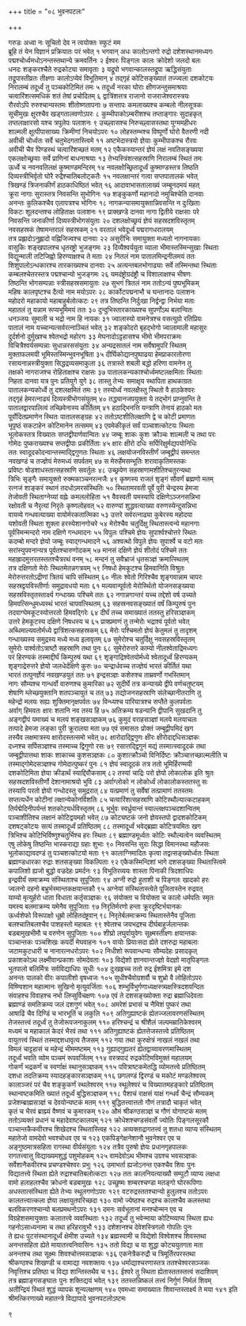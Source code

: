 +++
title = "०८ भुवनपटलः"

+++

गरुडः
अध्वा नः सूचितो देव न त्वयोक्तः स्फुटं मम  
ब्रूहि तं येन विज्ञानं प्रक्रियातः परं भवेत् १
भगवान्
अधः कालोऽन्तगो रुद्रो दशेशस्थानमध्यगः  
पद्मश्चोर्ध्वमधोऽनन्तस्तथान्ये क्रमवर्तिनः २
ईश्वरः पिङ्गलः कालः क्रोदेशो जलदो बलः  
धनदः शङ्करश्चैते रुद्रकोट्या समावृताः ३
यद्रूपो भगवान्कालस्तद्रूपा ऋद्धिसंयुताः  
तद्रूपास्तीव्रतः तीक्ष्णाः कालोऽप्येवं विभूतिमान् ४
तद्गृहं कोटिसङ्ख्यातं तज्ज्वला दशकोटयः  
निरालम्बं तदूर्ध्वं तु पञ्चकोटिमितं तमः ५
तदूर्ध्वं नरका घोराः क्षीणजन्तुसमाश्रयाः  
चत्वारिंशत्समधिकं शतं तेषां प्रचोदितम् ६
द्वात्रिंशत्तत्र राजानो राजराजेश्वरास्त्रयः  
रौरवोऽपि रुरुश्चान्यस्तमः शीतोष्णतापनाः ७
सन्तापः कमलाख्यश्च कम्बलो नीलसूत्रकः  
सूचीमुखः क्षुरश्चैव खड्गतालवणोऽपरः ८
कुम्भीपाकोऽम्बरीशश्च तप्ताङ्गारः सुदाहकृत्  
तप्तलाक्षारसो यश्च त्रपुलेपः पलाशनः ९
उच्छ्वासश्च निरुच्छ्वासस्तथा युग्ममहीधरः  
शाल्मली क्षुत्पीपासाख्यः क्रिमीणां निचयोऽपरः १०
लोहस्तम्भश्च विष्पूर्णो घोरो वैतरणी नदी  
अवीची चोर्ध्वतः सर्वे चतुभेदगतास्त्विमे ११
अष्टभेदास्त्रयो ज्ञेयाः कुम्भीपाकश्च रौरवः  
अवीची चैव पिण्डस्थं चत्वारिंशच्छतं मतम् १२
एकैकस्यान्तरं ज्ञेयं लक्षं नवतिसङ्ख्यया  
एकलक्षोच्छ्रयाः सर्वे प्राणिनां बाधनाश्रयाः १३
तेभ्यस्त्रिंशत्सहस्राणि निरालम्बं स्थितं तमः  
ऊर्ध्वे च नवनवतिलक्षं कुष्माण्डमन्दिरम् १४
नवलक्षोच्छ्रितादूर्ध्वं कुष्माण्डस्तत्र तिष्ठति  
दिव्यस्त्रीभिर्वृतो घोरै रुद्रैश्चातिबलोट्कतैः १५
नवलक्षान्तरं गत्वा सप्तपातालकं भवेत्  
त्रिखण्डं त्रिजनाकीर्णं हाठकाधिष्ठितं भवेत् १६
आदावाभासतालाख्यं जम्बूनदमयं महत्  
क्रूरा नागाः सुरास्तत्र निवसन्ति सुभोगिनः १७
शङ्कुकर्णो महानादो नमुचिश्चेति दानवाः  
अनन्तः कुलिकश्चैव एलापत्रश्च भोगिनः १८
नागकन्यासमायुक्तान्निवसन्ति न दुःखिताः  
विकटः शूलदन्तश्च लोहिताक्षः पलाशनः १९
प्राक्खण्डे दानवा नागा द्वितीये राक्षसाः परे  
निवसन्ति जनाकीर्णा दिव्यस्त्रीभोगसंयुताः २०
दशलक्षोच्छ्रयं ज्ञेयं सहस्रदशविस्तृतम्  
नवसहस्रकं तेषामन्तरालं सहस्रकम् २१
वरतालं भवेदूर्ध्वं पद्मरागधरालयम्  
तत्र प्रह्लादोऽनुह्लादो वह्निजिज्वश्च दानवाः २२
असुरीभिः समायुक्ता मध्यतो नागनायकाः  
वासुकिः शङ्खपालश्च धृतरष्ट्रो भुजङ्गमः २३
दिव्यैश्वर्ययुता व्याला भीमास्तस्मिन्सुखाः स्थिताः  
विद्युन्माली तटिजिह्वो हिरण्याक्षश्च ते मताः २४
नितलं नाम पातालमिन्द्रनीलमयं ततः  
शिशुपालोऽन्धकारश्च तारकाख्यश्च दानवाः २५
अत्यन्तबलभोगाढ्याः सर्वे तस्मिन्तथा स्थिताः  
कम्बलश्चेतरस्तत्र पद्मश्चान्यो भुजङ्गमः २६
यमदंष्ट्रोग्रदंष्ट्रौ च विशालाक्षश्च भीषणः  
तिष्ठन्ति भोगसम्पन्नाः स्त्रीसहस्रसमायुताः २७
सुभगं त्रितलं नाम ततोऽन्यं पुष्पभूमिकम्  
महिषः कालपृष्टश्च दैत्यो नाम मयोऽपरः २८
कार्कोटपद्मनाभौ च घन्तानादः पलाशनः  
महोदरो महाकायो महाबाहुर्बलोत्कटः २९
तत्र तिष्ठन्ति निर्दुःखा निर्द्वन्द्वा निर्भया मताः  
महातलं तु यन्नाम रूप्यभूमिमयं ततः ३०
दुन्दुभिस्तारकाख्यश्च सुपर्णोऽथ बलान्वितः  
धनञ्जयः सुमाली च भद्रो नाम हि नायकः ३१
ज्वालास्यो वामनेत्रश्च वसत्युग्रो रतिप्रियः  
पातालं नाम यच्चान्यत्सर्वरत्नाञ्चितं भवेत् ३२
शङ्कोदरो बृहद्भोगो ज्वालामाली महासुरः  
दुर्दर्शनो दुर्मुखश्च श्वेतभद्रो महोरगः ३३
मेघनादोऽट्टहासश्च भीमो भीमपराक्रमः  
विचित्रैश्वर्यसम्पन्नाः सुधान्नरससंयुताः ३४
अन्यद्रसातलं नाम सर्वेषामुपरि स्थितम्  
मुक्ताफलमयी भूमिस्तस्मिन्भुवनभूषिता ३५
दीर्घिकोद्यानपुष्पाढया हेमप्राकारतोरणा  
रसायनान्नस्त्रीयुक्ता सिद्धद्रव्यसमाकुला ३६
तत्रास्ते शबली बद्धो हरिणा वामनेन तु  
तक्षको नागराजश्च रोहिताक्षश्च राक्षसः ३७
पातालकन्यकाश्चोर्ध्वमष्टलक्षमिताः स्थिताः  
निहता दानवा यत्र पुनः प्रतियुगे युगे ३८
तास्तु तेभ्यः समाक्षृय स्थापिता हाथकाग्रतः  
पातालकन्यकोर्ध्वे तु दशलक्षमितं तमः ३९
तस्योर्ध्वं नवलक्षैस्तु स्थितो वै हाठकेश्वरः  
तद्गृहं हेमरत्नाढ्यं दिव्यस्त्रीभोगसंयुतम् ४०
तद्ध्यानजपयुक्ता ये तद्भोगं प्राप्नुवन्ति ते  
पातालद्वारपालित्वं तच्छिवेनास्य कीर्तितम् ४१
हठाद्भिनत्ति यन्त्राणि तेनायं हाठको मतः  
पूर्वोदितप्रमाणेन स्थितः पातालसङ्ग्रहः ४२
ततोऽष्टशीतिलक्षाणि द्वे च कोटी प्रमाणतः  
भूपृष्ठं सकटाहेन कोटिमानेन तत्समम् ४३
एवमेकीकृतं सर्वं पञ्चाशत्कोटयः स्थिताः  
भूलोकस्तत्र विख्यातः सप्तद्वीपार्णवान्वितः ४४
जम्बूः शाकः कुशः क्रौञ्चः शाल्मली च तथा परः  
गोमेदः पुष्कराख्यश्च सप्तद्वीपाः प्रकीर्तिताः ४५
क्षारः क्षीरो दधिः सर्पिरिक्षुर्मद्यपयोनिधिः  
ततः स्वादूदकोदन्वान्तस्माद्द्विगुणतः स्थिताः ४६
लक्षयोजनविस्तीर्णं जम्बूद्वीपं समन्ततः  
नवखण्डं च तज्ज्ञेयं मेरुमध्यं सपर्वतम् ४७
स मेरुर्हेमसम्भूतिः शरावाकृतिमस्तकः  
प्रविष्टः षोडशाधस्तात्सहस्राणि सवर्तुलः ४८
उच्छ्रयेण सहस्राणामशीतिश्चतुरन्यथा  
त्रिभिः सृङ्गैः समायुक्तो रुक्मकाञ्चनरत्नजैः ४९
कृष्णस्य राजतं शृङ्गं सौवर्णं ब्रह्मणो मतम्  
रत्नजं शाङ्करं स्थानं तदधोऽमरसंस्थितिः ५०
स्थितामरवती पूर्वे पुरी चेन्द्रस्य हेमजा  
तेजोवती स्थिताग्नेय्यां वह्नेः कमललोहिता ५१
वैवस्वती यमस्यापि दक्षिणेऽञ्जनसन्निभा  
रक्षोवती च नैरृत्यां निरृतेः कृष्णलोहवत् ५२
वारुण्यां शुद्धवत्याख्या वरुणस्येन्दुसन्निभा  
वायव्ये गन्धवत्याख्या वायोर्मरकतात्मिका ५३
उत्तरे सर्वरत्नाढ्या कुबेरस्य महोदया  
यशोवती स्थिता शुक्ला हरस्येशानगोचरे ५४
मेरोश्चैव चतुर्दिक्षु स्थितास्त्वन्ये महानगाः  
पूर्वस्मिन्मन्दरो नाम दक्षिणे गन्धमादनः ५५
विपुलः पश्चिमे ज्ञेयः सुपार्श्वश्चोत्तरे स्थितः  
कदम्बो मन्दरे ज्ञेयो जम्बूः स्याद्गन्धमादने ५६
अश्वत्थो विपुले ज्ञेयः सुपार्श्वे च वटो मतः  
सरांस्युपवनान्यत्र पूर्वतश्चारुणोदकम् ५७
मानसं दक्षिणे ज्ञेयं शीतोदं पश्चिमे ततः  
महाह्रादमुत्तरतस्ततश्चैत्ररथं वनम् ५८
मन्दनं तु सवैभ्राजं धृतसञ्ज्ञं क्रमात्स्थितम्  
तत्र दक्षिणतो मेरोः स्थितमेतन्नगत्रयम् ५९
निषधो हेमकूटश्च हिमवानिति विश्रुतः  
मेरोरुत्तरतोऽद्रीणां त्रितयं चापि संस्थितम् ६०
नीलः श्वेतो गिरिश्चैव शृङ्गवान्नाम चापरः  
सहस्रद्वयविस्तीर्णाः समुद्रावधयो मताः ६१
मल्यवान्पूर्वतो मेरोर्स्थितो योजनसङ्ख्यया  
सहस्रविस्तृतस्तार्क्ष्य गन्धाख्यः पश्चिमे ततः ६२
नगान्नगान्तरं यच्च तद्देशो वर्ष उच्यते  
हिमवत्सिन्धुमध्यस्थं भारतं चापवत्स्थितम् ६३
सहस्रनवसङ्ख्यातं वर्षं किम्पुरुषं पुनः  
तदवाग्घेमकूटस्योत्तरतो हिमवद्गिरेः ६४
दीर्घं तच्च समाख्यातं ततस्तु हरिसञ्ज्ञकम्  
उत्तरे हेमकूटस्य दक्षिणे निषधस्य च ६५
प्राक्प्रमाणं तु तन्मेरोः भद्राश्वं पूर्वतो भवेत्  
अब्धिमाल्यवतोर्मध्ये द्वात्रिंशत्कसहस्रकम् ६६
मेरोः पश्चिमतो ज्ञेयं केतुमलं तु तादृशम्  
गन्धाख्यस्य समुद्रस्य मध्ये मध्य इलावृतम् ६७
सुमेरोश्च चतुर्दिक्षु नवसहस्रविस्तृतम्  
सुमेरोः पार्श्वतोऽत्राष्टौ सहस्राणि तथा पुनः ६८
सुमेरोरुत्तरे काम्यो नीलश्वेताद्रिमध्यगः  
परं हिरण्यकं तस्माद्दीर्घं किम्पुरुषं यथा ६९
शृङ्गाद्रिश्वेतयोर्मध्ये श्वेतादूर्ध्वं हिरण्यकम्  
शृङ्गाद्रेरुत्तरे ज्ञेयो जलधेर्दक्षिणे कुरुः ७०
चन्द्रार्धवच्च तज्ज्ञेयं भारतं कीर्तितं यथा  
भारतं तत्पुनर्ज्ञेयं नवखण्डयुतं ततः ७१
इन्द्रसञ्ज्ञः कशेरुश्च ताम्रवर्णो गभस्तिमान्  
नागः सौम्यश्च गान्धर्वो वारुणश्च कुमारिका ७२
सुदीर्घे तत्र कन्याख्ये द्वीपे वर्णचतुष्टयम्  
शेषाणि म्लेच्छयुक्तानि शतपञ्चायुतं च तत् ७३
तद्योजनसहस्राणि संलेच्छानीतराणि तु  
महेन्द्रो मलयः सह्यः शुक्तिमानृक्षपर्वतः ७४
विन्ध्यश्च पारियात्रश्च सप्तैते कुलपर्वताः  
अर्वाग् हिमवतः क्षारः शतानि नव तस्य हि ७५
अतिक्रम्य षडन्यानि द्वीपानि सुखदानि तु  
अङ्गद्वीपं यमाख्यं च मलयं शङ्खसञ्ज्ञकम् ७६
कुमुदं वराहसञ्ज्ञां मलये मलयाचलः  
तत्पादे हेमजा लङ्का पुरी क्रूरालया मता ७७
एवं समासतः प्रोक्तं जम्बूद्वीपमिदं खग  
तस्यैव लक्षमात्रस्य क्षारोदस्तत्समो भवेत् ७८
क्षारोदाद्द्विगुणः क्षीरः क्षीरोदाद्दधिसञ्ज्ञकः  
दध्नश्च सर्पिसञ्ज्ञश्च तस्माच्च द्विगुणो रसः ७९
रसात्तद्द्विगुनं मद्यं तस्मात्स्वादूदकं तथा  
जम्बूद्वीपात्तथा शाकः शाकाच्च कुशसञ्ज्ञकः ८०
कुशात्क्रौञ्चो विनिर्दिष्टः क्रौञ्चात्तच्छाल्मलीति च  
तस्माद्गोमेदसञ्ज्ञश्च गोमेदात्पुष्करं पुनः ८१
ज्ञेयं स्वादूदकं तत्र ततो भूमिर्हिरण्मयी  
दशकोटिमिता ज्ञेया क्रीडार्थं स्याद्दिवौकसाम् ८२
तस्यां चाद्रिः परो ज्ञेयो लोकालोक इति श्रुतः  
सहस्रदशविस्तीर्णो देशानामाश्रयो भुवि ८३
अर्वाग्लोको न लोकोर्ध्वं लोकालोकस्ततस्तु सः  
तस्यापि परतो ज्ञेयो गन्धोदस्तु समुद्ररात् ८४
यत्प्रमाणं तु सर्वेषां तत्प्रामाणं ततस्तमः  
सप्तत्यर्धेन कोटीनां लक्षान्येकोनविंशतिः ८५
चत्वारिंशत्सहस्राणि कोटिस्थौल्यात्कटाहकम्  
तिर्यद्मेदिनीपर्यन्तं शतकोट्यर्धविस्तृतम् ८६
भूर्भुवः स्वर्ध्रुवान्तं स्याल्लक्षपञ्चदशान्वितम्  
पञ्चाशीतिश्च लक्षानं कोटिद्वयमहो भवेत् ८७
कोट्यष्टकं जनो ज्ञेयस्तपो द्वादशकोटिकम्  
दशषट्कोटयः सत्यं तस्मादूर्ध्वं प्रतिष्ठितम् ८८
तस्मादूर्ध्वं भवेद्ब्रह्मा कोटित्रयमितः खग  
त्रिभिश्च कोटिभिर्विष्णुश्चतुर्भिश्च हरः स्थितः ८९
ब्रह्माण्डमूर्ध्वतः कोटिः स्थौल्यत्वेन व्यवस्थितम्  
एषु लोकेषु तिष्ठन्ति भास्कराद्या ग्रहाः शुभाः ९०
निवसन्ति सुराः सिद्धा विमानस्था महौजसः  
भूलोकाद्यावदण्डं तु पञ्चशत्कोटयो मताः ९१
कालाग्निमादितः कृत्वा तद्वत्सङ्ख्योर्ध्वतः स्थिता  
ब्रह्माण्डधारका रुद्राः शतसङ्ख्या विकल्पिताः ९२
एकैकस्मिन्दिशां भागे दशसङ्ख्या स्थितास्त्विमे  
कपालिशो ह्यजो बुद्धो वज्रदेहः प्रमर्दनः ९३
विभूतिरव्ययः शास्ता पिनाकी त्रिदशाधिपः  
इन्द्रवीर्यं समाक्रम्य संस्थिताश्च सुपूजिताः ९४
अग्नी रुद्रो हुताशी च पिङ्गलः खादको हरः  
ज्वलनो दहनो बभ्रुर्भस्मान्तकक्षयान्तकौ ९५
अग्नेयां संस्थितास्त्वेते पूजितास्तेन रुद्रवत्  
याम्यो मृत्युर्हरो धाता विधाता कर्तृसञ्ज्ञकः ९६
संयोक्ता च वियोक्ता च कालो धर्मपतिः स्मृतः  
यमस्य बलमाक्रम्य यमेनैव सुपूजिताः ९७
निरृतिर्मरणो हन्ता क्रूरदृष्टिर्भयानकः  
ऊर्ध्वशेफो विरूपाक्षो धूम्रो लोहितदंष्ट्रवान् ९८
निरृतेर्बलमाक्रम्य स्थितास्तेनैव पूजिताः  
बलश्चातिबलश्चैव पाशहस्तो महाबलः ९९
श्वेतश्च जयभद्रश्च दीर्घबाहुर्जलान्तकः  
बडबामुखभीमौ च वरुणेन सुपूजिताः १००
शीघ्रो लघुर्वायुवेगः सूक्ष्मस्तीक्ष्णः क्षयान्तकः  
पञ्चान्तकः पञ्चशिखः कपर्दी मेघवाहनः १०१
वायोः प्रियाःसदा ह्येते दशरुद्रा महाबलाः  
जटामकुटधारी च नानारत्नधरोऽपरः १०२
निधीशो रूपवान्धन्यः सौम्यदेहः प्रसादकृत्  
प्रकाशकोऽथ लक्ष्मीवान्प्रकाशः सोमदेवताः १०३
विद्येशो ज्ञानवान्तज्ज्ञो वेदज्ञो मातृपिङ्गलः  
भूतपालो बलिर्मित्रः सर्वविद्याधिपः सुधीः १०४
दुःखहृच्च ततो रुद्र ईशमित्रा इमे दश  
अनन्तः पालको वीरः कपालीशो वृषध्वजः १०५
सुधीश्चैवोग्रशर्वौ च शुभ्रो वै लोहितोऽपरः  
विष्ण्विशान महात्मानः सुखिनो मृत्युवर्जिताः १०६
शम्भुर्विभुर्गणाध्यक्षस्त्र्यक्षस्त्रिदशवन्दितः  
संवाहश्च विवाहश्च नभो लिप्सुर्विचक्षणः १०७
एवं ते दशसङ्ख्योक्ता रुद्रा ब्रह्माधिदेवताः  
ब्रह्माण्डं समतिक्रम्य जलं दशगुणं भवेत् १०८
अमरेशं प्रभासं च नैमिशं पुष्करं तथा  
आषाढिं चैव दिण्डिं च भारभूतिं च लकुलि १०९
अतिगुह्याष्टकं ह्येतज्जलावरणसंस्थितम्  
तेजस्तत्त्वं तदूर्ध्वं तु तेजोरूपजनाकुलम् ११०
हरिश्चन्द्रं च श्रीशैलं जल्पमम्रातिकेश्वरम्  
मध्यमं च महाकालं केदरं भैरवं तथा १११
अतिगुह्याष्टकं ह्येतत्तेजस्तत्त्वे प्रतिष्ठितम्  
वायुतत्त्वं स्थितं तस्माद्दशधावृत्य तैजसम् ११२
गया तथा कुरुक्षेत्रं नाखलं नखलं तथा  
विमलं चाट्टहासं च महेन्द्रं भीममष्टमम् ११३
गुह्याद्गुह्यतरं ह्येतद्वाय्वावरणमास्थितम्  
तदूर्ध्वं भवति व्योम पञ्चमं रूपवर्जितम् ११४
वस्त्रपादं रुद्रकोटिमविमुक्तं महालयम्  
गोकर्णं भद्रकर्णं च स्वर्णाक्षं स्थानुसञ्ज्ञकम् ११५
पवित्राष्टकमेतद्धि व्योमतत्त्वे प्रतिष्ठितम्  
दशधा तदतिक्रम्य स्यादहङ्कारसञ्ज्ञकम् ११६
छगलण्डं द्विरण्डं च मकोटं मण्डलेश्वरम्  
कालाञ्जरं परं चैव शङ्कुकर्णं स्थलेश्वरम् ११७
स्थूलेश्वरं च विख्यातमहङ्कारे प्रतिष्ठितम्  
स्थान्वष्टकमिति ख्यातं तदूर्ध्वं बुद्धिसञ्ज्ञकम् ११८
पैशाचं राक्षसं याक्षं गन्धर्वं चैन्द्रं सौम्यकम्  
प्रजेशम्ब्राह्मसञ्ज्ञं च देवयोन्यष्टकं मतम् ११९
बुद्धितत्त्वात्ततो गौणं तत्रादौ चाकृतं भवेत्  
कृतं च भैरवं ब्राह्म्यं वैष्णवं च कुमारकम् १२०
औमं श्रीकण्ठसञ्ज्ञं च गौणं योगाष्टकं मतम्  
ततोऽव्यक्तं प्रधानं च महादेवाष्टकालयम् १२१
क्रोधेशश्चण्डसंवर्तो ज्योतिः पिङ्गलसूरकौ  
पञ्चान्तकैकवीरश्च शिखेदश्च स्थितास्त्विह १२२
अव्यक्ताद्रागतत्त्वं तु शतधा व्याप्य संस्थितम्  
महातेजो वामदेवो भवश्चोधव एव च १२३
एकपिङ्गेक्षनेशानौ भुवनेश्वर एव च  
अङ्गुष्ठमात्रसहिता रागस्था वीर्यसंयुताः १२४
तत्रैव पुरुषो ज्ञेयः प्रधानगृहपालकः  
रागतत्त्वात्तु विद्याख्यमशुद्धं पशुमोहकम् १२५
वामदेवोऽथ भीमश्च उग्रश्च भवसञ्ज्ञकः  
सर्वेशानैकवीरश्च प्रचण्डश्चेश्वरः प्रभुः १२६
उमाभर्ता ह्यजोऽनन्त एकश्चैव शिवः पुनः  
विद्यातत्त्वे स्थिता ह्येते रुद्राश्चातिबलोत्कटाः १२७
ततः कालनियत्याख्यौ सम्पुटौ व्याप्य लक्षधा  
वामो हलाहलश्चैव क्रोधनो बडबामुखः १२८
उच्छुष्मः शम्बरश्चण्डा मतङ्गो घोररूपिणाः  
अधस्तात्संस्थिता ह्येते तेभ्यः स्थूलगणोऽपरः १२९
वटरुद्रस्ततश्चान्यो हुलुलश्च ततोऽपरः  
कालतत्त्वात्कला ज्ञेया लक्षायुतपरिच्छदा १३०
वामो ज्येष्ठश्च रुद्रश्च कालश्चैव कलस्तथा  
बलविकरणश्चान्यो बलप्रमथनोऽपरः १३१
दमनः सर्वभूतानां मनश्चोन्मन एव च  
विग्रहेशसमायुक्ताः कलातत्त्वे व्यवस्थिताः १३२
तदूर्ध्वं तु भवेन्माया कोटिम्व्याप्य स्थिता ह्यधः  
गहनोऽसाध्यनामा च तथा हरिहरावुभौ १३३
दशेशानश्च देवेशस्त्रिगलो गोपतिः पुनः  
ते ह्यधः पुटसंस्थानादूर्ध्वं क्षेमीश उच्यते १३४
ब्रह्मस्वामी च विद्येशो विश्वेशश्च शिवस्तथा  
अनन्तसहिता ह्येते मायातत्त्वनिवासिनः १३५
ततो विद्या च या शुद्धा कोट्ययुतगता मता  
अनन्तश्च तथा सूक्ष्मः शिवश्चोत्तमसञ्ज्ञकः १३६
एकनेत्रैकरुद्रौ च त्रिमूर्तिरपरस्तथा  
श्रीकण्ठश्च शिखण्डी च वामाद्या नवशक्तयः १३७
धर्माद्याश्चरणास्तत्र ततश्चेश्वरसञ्जकः  
निवृत्तिश्च प्रतिष्ठा च विद्या शान्तिस्तथैव च १३८
ईश्वरे तु स्थिता ह्येतास्ततस्तत्त्वं सदाशिवम्  
तत्र ब्रह्माङ्गसङ्घातः पुनः शक्तिद्ययं भवेत् १३९
ततस्तन्निष्कलं तत्त्वं निर्गुणं निर्मलं शिवम्  
अतीन्द्रियं स्थितं शुद्धं व्यापकं शून्यलक्षणम् १४०
एवमध्वा समाख्यातः शिवान्तस्तार्क्ष्य ते मया १४१
इति श्रीमत्किरणाख्ये महातन्त्रे विद्यापादे भुवनपटलोऽष्टमः

९